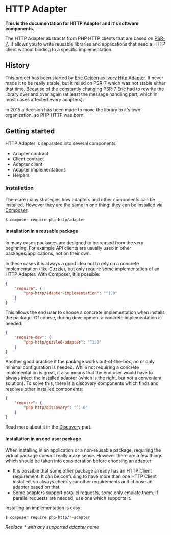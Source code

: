 # HTTP Adapter

**This is the documentation for HTTP Adapter and it's software components.**

The HTTP Adapter abstracts from PHP HTTP clients that are based on [PSR-7](http://www.php-fig.org/psr/psr-7/).
It allows you to write reusable libraries and applications that need a HTTP client without binding to a specific implementation.

## History

This project has been started by [Eric Geloen](https://github.com/egeloen) as [Ivory Http Adapter](https://github.com/egeloen/ivory-http-adapter). It never made it to be really stable, but it relied on PSR-7 which was not stable either that time. Because of the constantly changing PSR-7 Eric had to rewrite the library over and over again (at least the message handling part, which in most cases affected every adapters).

in 2015 a decision has been made to move the library to it's own organization, so PHP HTTP was born.


## Getting started

HTTP Adapter is separated into several components:

- Adapter contract
- Client contract
- Adapter client
- Adapter implementations
- Helpers


### Installation

There are many strategies how adapters and other components can be installed. However they are the same in one thing: they can be installed via [Composer](http://getcomposer.org/):

``` bash
$ composer require php-http/adapter
```


#### Installation in a reusable package

In many cases packages are designed to be reused from the very beginning. For example API clients are usually used in other packages/applications, not on their own.

In these cases it is always a good idea not to rely on a concrete implementation (like Guzzle), but only require some implementation of an HTTP Adapter. With Composer, it is possible:

``` json
{
    "require": {
        "php-http/adapter-implementation": "^1.0"
    }
}
```

This allows the end user to choose a concrete implementation when installs the package. Of course, during development a concrete implementation is needed:


``` json
{
    "require-dev": {
        "php-http/guzzle6-adapter": "^1.0"
    }
}
```


Another good practice if the package works out-of-the-box, no or only minimal configuration is needed. While not requiring a concrete implementation is great, it also means that the end user would have to always inject the installed adapter (which is the right, but not a convenient solution). To solve this, there is a discovery components which finds and resolves other installed components:

``` json
{
    "require": {
        "php-http/discovery": "^1.0"
    }
}
```

Read more about it in the [Discovery](discovery.md) part.


#### Installation in an end user package

When installing in an application or a non-reusable package, requiring the virtual package doesn't really make sense. However there are a few things which should be taken into consideration before choosing an adapter:

- It is possible that some other package already has an HTTP Client requirement. It can be confusing to have more than one HTTP Client installed, so always check your other requirements and choose an adapter based on that.
- Some adapters support parallel requests, some only emulate them. If parallel requests are needed, use one which supports it.

Installing an implementation is easy:

``` bash
$ composer require php-http/*-adapter
```

_Replace * with any supported adapter name_
